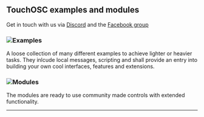 ## TouchOSC examples and modules

Get in touch with us via [Discord](https://discord.io/TouchOSC) and  the [Facebook group](https://www.facebook.com/groups/TouchOSCTemplatesMakers) 

### ![Examples](/examples)

A loose collection of many different examples to achieve lighter or heavier tasks. 
They inlcude local messages, scripting and shall provide an entry into building your own cool interfaces, features and extensions.

### ![Modules](/modules)

The modules are ready to use community made controls with extended functionality.


---

